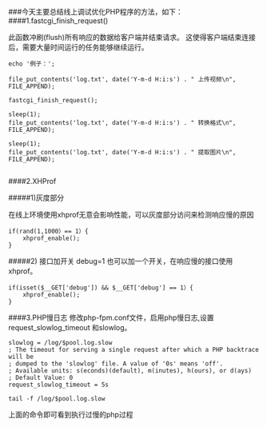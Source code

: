 ###今天主要总结线上调试优化PHP程序的方法，如下：
####1.fastcgi_finish_request()

此函数冲刷(flush)所有响应的数据给客户端并结束请求。 这使得客户端结束连接后，需要大量时间运行的任务能够继续运行。
```
echo '例子：';
 
file_put_contents('log.txt', date('Y-m-d H:i:s') . " 上传视频\n", FILE_APPEND);
 
fastcgi_finish_request();
 
sleep(1);
file_put_contents('log.txt', date('Y-m-d H:i:s') . " 转换格式\n", FILE_APPEND);
 
sleep(1);
file_put_contents('log.txt', date('Y-m-d H:i:s') . " 提取图片\n", FILE_APPEND);
 
 ```


####2.XHProf

#####1)灰度部分

在线上环境使用xhprof无意会影响性能，可以灰度部分访问来检测响应慢的原因
```
if(rand(1,1000）== 1）{
    xhprof_enable();  
} 
```

#####2) 接口加开关 debug=1
也可以加一个开关，在响应慢的接口使用xhprof。
```
if(isset($__GET['debug']) && $__GET['debug'] == 1）{
    xhprof_enable();  
} 
```

####3.PHP慢日志
修改php-fpm.conf文件，启用php慢日志,设置request_slowlog_timeout 和slowlog。

```
slowlog = /log/$pool.log.slow
; The timeout for serving a single request after which a PHP backtrace will be
; dumped to the 'slowlog' file. A value of '0s' means 'off'.
; Available units: s(econds)(default), m(inutes), h(ours), or d(ays)
; Default Value: 0
request_slowlog_timeout = 5s
```

```
tail -f /log/$pool.log.slow

```
上面的命令即可看到执行过慢的php过程